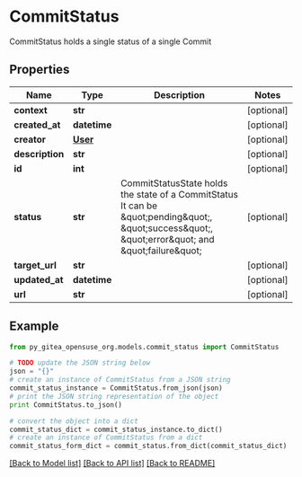 # CommitStatus

CommitStatus holds a single status of a single Commit

## Properties
Name | Type | Description | Notes
------------ | ------------- | ------------- | -------------
**context** | **str** |  | [optional] 
**created_at** | **datetime** |  | [optional] 
**creator** | [**User**](User.md) |  | [optional] 
**description** | **str** |  | [optional] 
**id** | **int** |  | [optional] 
**status** | **str** | CommitStatusState holds the state of a CommitStatus It can be \&quot;pending\&quot;, \&quot;success\&quot;, \&quot;error\&quot; and \&quot;failure\&quot; | [optional] 
**target_url** | **str** |  | [optional] 
**updated_at** | **datetime** |  | [optional] 
**url** | **str** |  | [optional] 

## Example

```python
from py_gitea_opensuse_org.models.commit_status import CommitStatus

# TODO update the JSON string below
json = "{}"
# create an instance of CommitStatus from a JSON string
commit_status_instance = CommitStatus.from_json(json)
# print the JSON string representation of the object
print CommitStatus.to_json()

# convert the object into a dict
commit_status_dict = commit_status_instance.to_dict()
# create an instance of CommitStatus from a dict
commit_status_form_dict = commit_status.from_dict(commit_status_dict)
```
[[Back to Model list]](../README.md#documentation-for-models) [[Back to API list]](../README.md#documentation-for-api-endpoints) [[Back to README]](../README.md)


